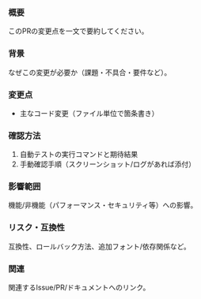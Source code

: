 ### 概要
このPRの変更点を一文で要約してください。

### 背景
なぜこの変更が必要か（課題・不具合・要件など）。

### 変更点
- 主なコード変更（ファイル単位で箇条書き）

### 確認方法
1. 自動テストの実行コマンドと期待結果
2. 手動確認手順（スクリーンショット/ログがあれば添付）

### 影響範囲
機能/非機能（パフォーマンス・セキュリティ等）への影響。

### リスク・互換性
互換性、ロールバック方法、追加フォント/依存関係など。

### 関連
関連するIssue/PR/ドキュメントへのリンク。
